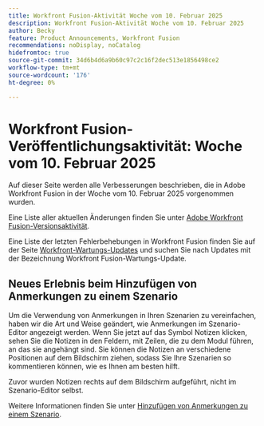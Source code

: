 ```yaml
---
title: Workfront Fusion-Aktivität Woche vom 10. Februar 2025
description: Workfront Fusion-Aktivität Woche vom 10. Februar 2025
author: Becky
feature: Product Announcements, Workfront Fusion
recommendations: noDisplay, noCatalog
hidefromtoc: true
source-git-commit: 34d6b4d6a9b60c97c2c16f2dec513e1856498ce2
workflow-type: tm+mt
source-wordcount: '176'
ht-degree: 0%

---
```


# Workfront Fusion-Veröffentlichungsaktivität: Woche vom 10. Februar 2025

Auf dieser Seite werden alle Verbesserungen beschrieben, die in Adobe Workfront Fusion in der Woche vom 10. Februar 2025 vorgenommen wurden.

Eine Liste aller aktuellen Änderungen finden Sie unter [Adobe Workfront Fusion-Versionsaktivität](/help/workfront-fusion/fusion-product-releases/fusion-release-activity.md).

Eine Liste der letzten Fehlerbehebungen in Workfront Fusion finden Sie auf der Seite [Workfront-Wartungs-Updates](https://experienceleague.adobe.com/en/docs/workfront-known-issues/releases/current-updates) und suchen Sie nach Updates mit der Bezeichnung Workfront Fusion-Wartungs-Update.

## Neues Erlebnis beim Hinzufügen von Anmerkungen zu einem Szenario

Um die Verwendung von Anmerkungen in Ihren Szenarien zu vereinfachen, haben wir die Art und Weise geändert, wie Anmerkungen im Szenario-Editor angezeigt werden. Wenn Sie jetzt auf das Symbol Notizen klicken, sehen Sie die Notizen in den Feldern, mit Zeilen, die zu dem Modul führen, an das sie angehängt sind. Sie können die Notizen an verschiedene Positionen auf dem Bildschirm ziehen, sodass Sie Ihre Szenarien so kommentieren können, wie es Ihnen am besten hilft.

Zuvor wurden Notizen rechts auf dem Bildschirm aufgeführt, nicht im Szenario-Editor selbst.

Weitere Informationen finden Sie unter [Hinzufügen von Anmerkungen zu einem Szenario](/help/workfront-fusion/create-scenarios/config-scenarios-settings/add-notes-to-scenario.md).

